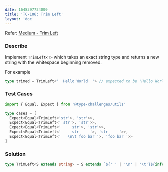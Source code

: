 ```yaml
---
date: 1648397724000
title: 'TC-106: Trim Left'
layout: 'doc'
---
```


Refer: [Medium - Trim Left](https://github.com/type-challenges/type-challenges/blob/main/questions/00106-medium-trimleft/README.md)

### Describe

Implement `TrimLeft<T>` which takes an exact string type and returns a new string with the whitespace beginning removed.

For example

```typescript
type trimed = TrimLeft<'  Hello World  '> // expected to be 'Hello World  '
```

### Test Cases

```typescript
import { Equal, Expect } from '@type-challenges/utils'

type cases = [
  Expect<Equal<TrimLeft<'str'>, 'str'>>,
  Expect<Equal<TrimLeft<' str'>, 'str'>>,
  Expect<Equal<TrimLeft<'     str'>, 'str'>>,
  Expect<Equal<TrimLeft<'     str     '>, 'str     '>>,
  Expect<Equal<TrimLeft<'   \n\t foo bar '>, 'foo bar '>>
]
```

### Solution

```typescript
type TrimLeft<S extends string> = S extends `${' ' | '\n' | '\t'}${infer P}` ? TrimLeft<P> : S
```
